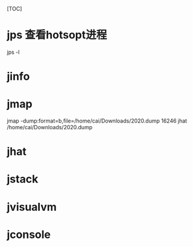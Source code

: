 [TOC]

# jps 查看hotsopt进程
jps -l
# jinfo
# jmap
jmap -dump:format=b,file=/home/cai/Downloads/2020.dump 16246
jhat /home/cai/Downloads/2020.dump
# jhat
# jstack
# jvisualvm
# jconsole